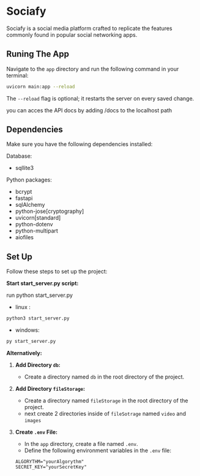 # Sociafy

Sociafy is a social media platform crafted to replicate the features commonly found in popular social networking apps.

## Runing The App

Navigate to the `app` directory and run the following command in your terminal:

```bash
uvicorn main:app --reload
```

The `--reload` flag is optional; it restarts the server on every saved change.

you can acces the API docs by adding /docs to the localhost path

## Dependencies

Make sure you have the following dependencies installed:

Database:

- sqllite3

Python packages:

- bcrypt
- fastapi
- sqlAlchemy
- python-jose[cryptography]
- uvicorn[standard]
- python-dotenv
- python-multipart
- aiofiles

## Set Up

Follow these steps to set up the project:

**Start start_server.py script:**

run python start_server.py
- linux :

```bash
python3 start_server.py
```

- windows:

```bash
py start_server.py
```

**Alternatively:**

1. **Add Directory `db`:**

   - Create a directory named `db` in the root directory of the project.

2. **Add Directory `fileStorage`:**

   - Create a directory named `fileStorage` in the root directory of the project.
   - next create 2 directories inside of `fileSotrage` named `video` and `images`

3. **Create `.env` File:**

   - In the `app` directory, create a file named `.env`.
   - Define the following environment variables in the `.env` file:

   ```plaintext
   ALGORYTHM="yourAlgorythm"
   SECRET_KEY="yourSecretKey"
   ```

